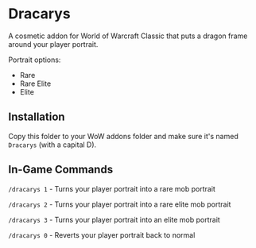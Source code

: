 # Dracarys

A cosmetic addon for World of Warcraft Classic that puts a dragon frame around your player portrait.

Portrait options:

- Rare
- Rare Elite
- Elite

## Installation

Copy this folder to your WoW addons folder and make sure it's named `Dracarys` (with a capital D).

## In-Game Commands

`/dracarys 1` - Turns your player portrait into a rare mob portrait

`/dracarys 2` - Turns your player portrait into a rare elite mob portrait

`/dracarys 3` - Turns your player portrait into an elite mob portrait

`/dracarys 0` - Reverts your player portrait back to normal
